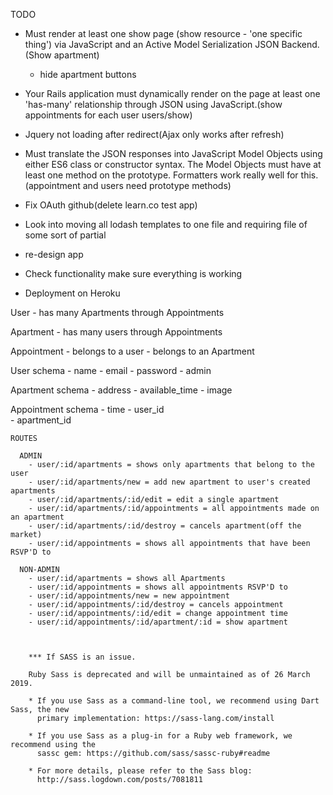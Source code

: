 
TODO

- Must render at least one show page (show resource - 'one specific thing') via JavaScript and an Active Model Serialization JSON Backend.(Show apartment)
    - hide apartment buttons

- Your Rails application must dynamically render on the page at least one 'has-many' relationship through JSON using JavaScript.(show appointments for each user users/show)

- Jquery not loading after redirect(Ajax only works after refresh)

- Must translate the JSON responses into JavaScript Model Objects using either ES6 class or constructor syntax. The Model Objects must have at least one method on the prototype. Formatters work really well for this.(appointment and users need prototype methods)

- Fix OAuth github(delete learn.co test app)

- Look into moving all lodash templates to one file and requiring file of some sort of partial 

- re-design app

- Check functionality make sure everything is working

- Deployment on Heroku



User
    - has many Apartments through Appointments

Apartment
    - has many users through Appointments

Appointment
    - belongs to a user
    - belongs to an Apartment    

User schema
    - name
    - email
    - password
    - admin

Apartment schema
    - address
    - available_time
    - image

Appointment schema
    - time
    - user_id   
    - apartment_id



    ROUTES

      ADMIN
        - user/:id/apartments = shows only apartments that belong to the user
        - user/:id/apartments/new = add new apartment to user's created apartments
        - user/:id/apartments/:id/edit = edit a single apartment
        - user/:id/apartments/:id/appointments = all appointments made on an apartment
        - user/:id/apartments/:id/destroy = cancels apartment(off the market)
        - user/:id/appointments = shows all appointments that have been RSVP'D to

      NON-ADMIN
        - user/:id/apartments = shows all Apartments
        - user/:id/appointments = shows all appointments RSVP'D to
        - user/:id/appointments/new = new appointment
        - user/:id/appointments/:id/destroy = cancels appointment
        - user/:id/appointments/:id/edit = change appointment time
        - user/:id/appointments/:id/apartment/:id = show apartment



        *** If SASS is an issue.

        Ruby Sass is deprecated and will be unmaintained as of 26 March 2019.

        * If you use Sass as a command-line tool, we recommend using Dart Sass, the new
          primary implementation: https://sass-lang.com/install

        * If you use Sass as a plug-in for a Ruby web framework, we recommend using the
          sassc gem: https://github.com/sass/sassc-ruby#readme

        * For more details, please refer to the Sass blog:
          http://sass.logdown.com/posts/7081811
